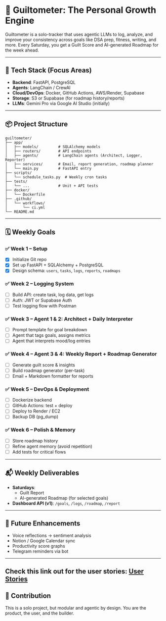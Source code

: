 # 🧠 Guiltometer: The Personal Growth Engine

Guiltometer is a solo-tracker that uses agentic LLMs to log, analyze, and improve your consistency across goals like DSA prep, fitness, writing, and more. Every Saturday, you get a Guilt Score and AI-generated Roadmap for the week ahead.

---

## 🔧 Tech Stack (Focus Areas)

- **Backend**: FastAPI, PostgreSQL
- **Agents**: LangChain / CrewAI
- **Cloud/DevOps**: Docker, GitHub Actions, AWS/Render, Supabase
- **Storage**: S3 or Supabase (for roadmap history/reports)
- **LLMs**: Gemini Pro via Google AI Studio (initially)

---

## 📦 Project Structure

```
guiltometer/
├── app/
│   ├── models/         # SQLAlchemy models
│   ├── routers/        # API endpoints
│   ├── agents/         # LangChain agents (Architect, Logger, Reporter)
│   ├── services/       # Email, report generation, roadmap planner
│   └── main.py         # FastAPI entry
├── scripts/
│   └── schedule_tasks.py  # Weekly cron tasks
├── tests/
│   └── ...             # Unit + API tests
├── docker/
│   └── Dockerfile
├── .github/
│   └── workflows/
│       └── ci.yml
└── README.md
```

---

## 🗓️ Weekly Goals

### ✅ Week 1 – Setup
- [x] Initialize Git repo
- [x] Set up FastAPI + SQLAlchemy + PostgreSQL
- [x] Design schema: `users`, `tasks`, `logs`, `reports`, `roadmaps`

### ✅ Week 2 – Logging System
- [ ] Build API: create task, log data, get logs
- [ ] Auth: JWT or Supabase Auth
- [ ] Test logging flow with Postman

### ✅ Week 3 – Agent 1 & 2: Architect + Daily Interpreter
- [ ] Prompt template for goal breakdown
- [ ] Agent that tags goals, assigns metrics
- [ ] Agent that interprets mood/log entries

### ✅ Week 4 – Agent 3 & 4: Weekly Report + Roadmap Generator
- [ ] Generate guilt score & insights
- [ ] Build roadmap generator (per-task)
- [ ] Email + Markdown formatter for reports

### ✅ Week 5 – DevOps & Deployment
- [ ] Dockerize backend
- [ ] GitHub Actions: test + deploy
- [ ] Deploy to Render / EC2
- [ ] Backup DB (pg_dump)

### ✅ Week 6 – Polish & Memory
- [ ] Store roadmap history
- [ ] Refine agent memory (avoid repetition)
- [ ] Add tests for critical flows

---

## 📬 Weekly Deliverables

- **Saturdays**:
  - Guilt Report
  - AI-generated Roadmap (for selected goals)
- **Dashboard API (v1)**: `/goals`, `/logs`, `/roadmap`, `/report`

---

## 🚀 Future Enhancements

- Voice reflections → sentiment analysis
- Notion / Google Calendar sync
- Productivity score graphs
- Telegram reminders via bot

---
Check this link out for the user stories: [User Stories](https://docs.google.com/spreadsheets/d/10L9mRiL6wwwBSIULxfnbVBYAgJmrwtWXiMflXBZyWOg/edit?usp=sharing)
---

## 🙌 Contribution

This is a solo project, but modular and agentic by design. You are the product, the user, and the builder.
